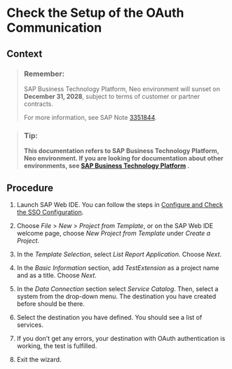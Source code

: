 <!-- loioceebbb6270434fceaa64a92cef6c769c -->

# Check the Setup of the OAuth Communication



## Context

> ### Remember:  
> SAP Business Technology Platform, Neo environment will sunset on **December 31, 2028**, subject to terms of customer or partner contracts.
> 
> For more information, see SAP Note [3351844](https://me.sap.com/notes/3351844).

> ### Tip:  
> **This documentation refers to SAP Business Technology Platform, Neo environment. If you are looking for documentation about other environments, see [SAP Business Technology Platform](https://help.sap.com/docs/btp/sap-business-technology-platform/sap-business-technology-platform?version=Cloud) .**



## Procedure

1.  Launch SAP Web IDE. You can follow the steps in [Configure and Check the SSO Configuration](configure-and-check-the-sso-configuration-f907bd4.md).

2.  Choose *File* \> *New* \> *Project from Template*, or on the SAP Web IDE welcome page, choose *New Project from Template* under *Create a Project*.

3.  In the *Template Selection*, select *List Report Application*. Choose *Next*.

4.  In the *Basic Information* section, add *TestExtension* as a project name and as a title. Choose *Next*.

5.  In the *Data Connection* section select *Service Catalog*. Then, select a system from the drop-down menu. The destination you have created before should be there.

6.  Select the destination you have defined. You should see a list of services.

7.  If you don’t get any errors, your destination with OAuth authentication is working, the test is fulfilled.

8.  Exit the wizard.


